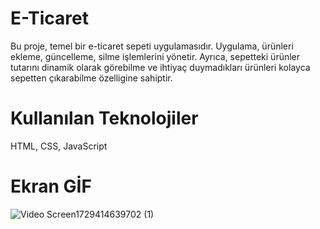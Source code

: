 
# E-Ticaret

Bu proje, temel bir e-ticaret sepeti uygulamasıdır. Uygulama, ürünleri ekleme, güncelleme, silme işlemlerini yönetir. Ayrıca, sepetteki ürünler  tutarını dinamik olarak görebilme ve ihtiyaç duymadıkları ürünleri kolayca sepetten çıkarabilme özelligine sahiptir.

# Kullanılan Teknolojiler

HTML, CSS, JavaScript

# Ekran GİF

![Video Screen1729414639702 (1)](https://github.com/user-attachments/assets/ca33ff75-3651-45f0-b5db-a3ffc5fdce50)

